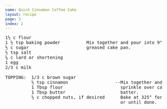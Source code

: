 ```yaml
---
name: Quick Cinnamon Coffee Cake
layout: recipe
page: 5
index: 2
---
```


<pre>
1½ c flour
1 ½ tsp baking powder          Mix together and pour into 9"x9"
½ c sugar                      greased cake pan.
½ tsp salt
¼ c lard or shortening
1 egg
2/3 c milk

TOPPING:  1/3 c brown sugar
          ½ tsp cinnamon                  --Mix together and
          1 Tbsp flour                      sprinkle over cake
          1 Tbsp butter                     batter.
          ½ c chopped nuts, if desired      Bake at 325° for 25 min.
                                            or until done.
</pre>
